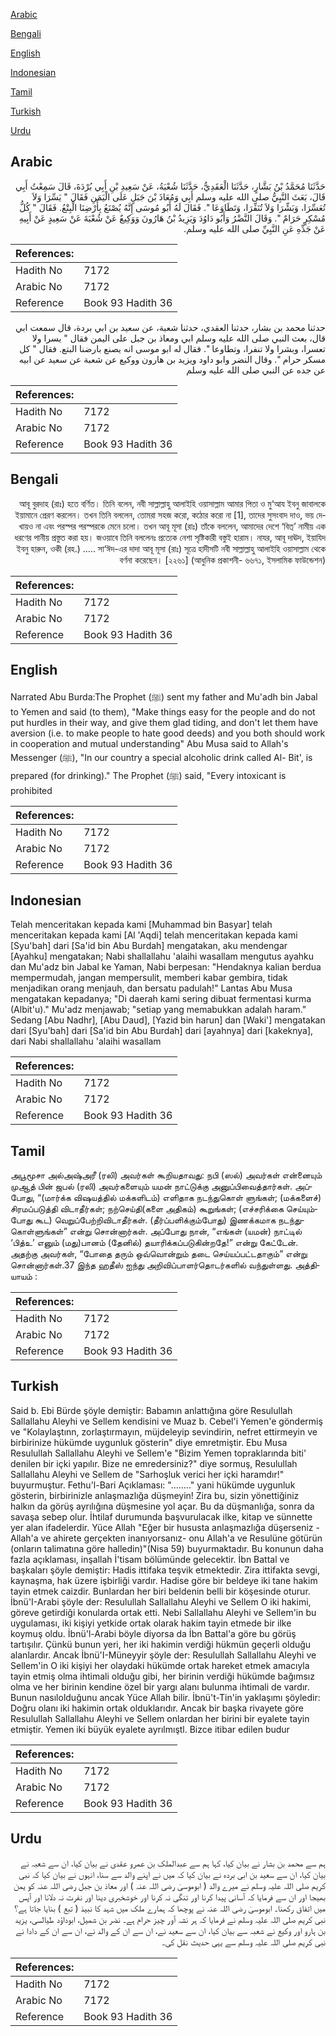 [Arabic](#arabic)

[Bengali](#bengali)

[English](#english)

[Indonesian](#indonesian)

[Tamil](#tamil)

[Turkish](#turkish)

[Urdu](#urdu)

## Arabic


<div dir="rtl" lang="ar" style={{fontSize:'larger',backgroundColor:'#f8f9fa',padding:20}}>
حَدَّثَنَا مُحَمَّدُ بْنُ بَشَّارٍ، حَدَّثَنَا الْعَقَدِيُّ، حَدَّثَنَا شُعْبَةُ، عَنْ سَعِيدِ بْنِ أَبِي بُرْدَةَ، قَالَ سَمِعْتُ أَبِي قَالَ، بَعَثَ النَّبِيُّ صلى الله عليه وسلم أَبِي وَمُعَاذَ بْنَ جَبَلٍ عَلَى الْيَمَنِ فَقَالَ ‏"‏ يَسِّرَا وَلاَ تُعَسِّرَا، وَبَشِّرَا وَلاَ تُنَفِّرَا، وَتَطَاوَعَا ‏"‏‏.‏ فَقَالَ لَهُ أَبُو مُوسَى إِنَّهُ يُصْنَعُ بِأَرْضِنَا الْبِتْعُ‏.‏ فَقَالَ ‏"‏ كُلُّ مُسْكِرٍ حَرَامٌ ‏"‏‏.‏ وَقَالَ النَّضْرُ وَأَبُو دَاوُدَ وَيَزِيدُ بْنُ هَارُونَ وَوَكِيعٌ عَنْ شُعْبَةَ عَنْ سَعِيدٍ عَنْ أَبِيهِ عَنْ جَدِّهِ عَنِ النَّبِيِّ صلى الله عليه وسلم‏.‏
</div>
<div style={{backgroundColor:'#f8f9fa',padding:20, marginBottom: 10}}><table> <thead> <tr> <th>References:</th> <th></th> </tr> </thead> <tbody><tr><td>Hadith No</td><td>7172</td></tr><tr><td>Arabic No</td><td>7172</td></tr><tr><td>Reference</td><td>Book 93 Hadith 36</td></tr></tbody></table></div>


<div dir="rtl" lang="ar" style={{fontSize:'larger',backgroundColor:'#f8f9fa',padding:20}}>
حدثنا محمد بن بشار، حدثنا العقدي، حدثنا شعبة، عن سعيد بن ابي بردة، قال سمعت ابي قال، بعث النبي صلى الله عليه وسلم ابي ومعاذ بن جبل على اليمن فقال " يسرا ولا تعسرا، وبشرا ولا تنفرا، وتطاوعا ". فقال له ابو موسى انه يصنع بارضنا البتع. فقال " كل مسكر حرام ". وقال النضر وابو داود ويزيد بن هارون ووكيع عن شعبة عن سعيد عن ابيه عن جده عن النبي صلى الله عليه وسلم
</div>
<div style={{backgroundColor:'#f8f9fa',padding:20, marginBottom: 10}}><table> <thead> <tr> <th>References:</th> <th></th> </tr> </thead> <tbody><tr><td>Hadith No</td><td>7172</td></tr><tr><td>Arabic No</td><td>7172</td></tr><tr><td>Reference</td><td>Book 93 Hadith 36</td></tr></tbody></table></div>

## Bengali


<div dir="rtl" lang="bn" style={{fontSize:'larger',backgroundColor:'#f8f9fa',padding:20}}>
আবূ বুরদাহ (রাঃ) হতে বর্ণিত। তিনি বলেন, নবী সাল্লাল্লাহু আলাইহি ওয়াসাল্লাম আমার পিতা ও মু‘আয ইবনু জাবালকে ইয়ামানে প্রেরণ করলেন। তখন তিনি বললেন, তোমরা সহজ করো, কঠোর করো না [1], তাদের সুসংবাদ দাও, ভয় দেখায়ও না এবং পরস্পর পরস্পরকে মেনে চলো। তখন আবূ মূসা (রাঃ) তাঁকে বললেন, আমাদের দেশে ‘বিত্’ নামীয় এক ধরণের পানীয় প্রস্তুত করা হয়। জওয়াবে তিনি বললেনঃ প্রত্যেক নেশা সৃষ্টিকারী বস্তুই হারাম। নাযর, আবূ দাঊদ, ইয়াযিদ ইবনু হারুন, ওকী (রহ.) ..... সা‘ঈদ-এর দাদা আবূ মূসা (রাঃ) সূত্রে হাদীসটি নবী সাল্লাল্লাহু আলাইহি ওয়াসাল্লাম থেকে বর্ণনা করেছেন। [২২৬১] (আধুনিক প্রকাশনী- ৬৬৭১, ইসলামিক ফাউন্ডেশন)
</div>
<div style={{backgroundColor:'#f8f9fa',padding:20, marginBottom: 10}}><table> <thead> <tr> <th>References:</th> <th></th> </tr> </thead> <tbody><tr><td>Hadith No</td><td>7172</td></tr><tr><td>Arabic No</td><td>7172</td></tr><tr><td>Reference</td><td>Book 93 Hadith 36</td></tr></tbody></table></div>

## English


<div dir="ltr" lang="en" style={{fontSize:'larger',backgroundColor:'#f8f9fa',padding:20}}>
Narrated Abu Burda:The Prophet (ﷺ) sent my father and Mu'adh bin Jabal to Yemen and said (to them), "Make things easy for the people and do not put hurdles in their way, and give them glad tiding, and don't let them have aversion (i.e. to make people to hate good deeds) and you both should work in cooperation and mutual understanding" Abu Musa said to Allah's Messenger (ﷺ), "In our country a special alcoholic drink called Al- Bit', is prepared (for drinking)." The Prophet (ﷺ) said, "Every intoxicant is prohibited
</div>
<div style={{backgroundColor:'#f8f9fa',padding:20, marginBottom: 10}}><table> <thead> <tr> <th>References:</th> <th></th> </tr> </thead> <tbody><tr><td>Hadith No</td><td>7172</td></tr><tr><td>Arabic No</td><td>7172</td></tr><tr><td>Reference</td><td>Book 93 Hadith 36</td></tr></tbody></table></div>

## Indonesian


<div dir="ltr" lang="id" style={{fontSize:'larger',backgroundColor:'#f8f9fa',padding:20}}>
Telah menceritakan kepada kami [Muhammad bin Basyar] telah menceritakan kepada kami [Al 'Aqdi] telah menceritakan kepada kami [Syu'bah] dari [Sa'id bin Abu Burdah] mengatakan, aku mendengar [Ayahku] mengatakan; Nabi shallallahu 'alaihi wasallam mengutus ayahku dan Mu'adz bin Jabal ke Yaman, Nabi berpesan: "Hendaknya kalian berdua mempermudah, jangan mempersulit, memberi kabar gembira, tidak menjadikan orang menjauh, dan bersatu padulah!" Lantas Abu Musa mengatakan kepadanya; "Di daerah kami sering dibuat fermentasi kurma (Albit'u)." Mu'adz menjawab; "setiap yang memabukkan adalah haram." Sedang [Abu Nadhr], [Abu Daud], [Yazid bin harun] dan [Waki'] mengatakan dari [Syu'bah] dari [Sa'id bin Abu Burdah] dari [ayahnya] dari [kakeknya], dari Nabi shallallahu 'alaihi wasallam
</div>
<div style={{backgroundColor:'#f8f9fa',padding:20, marginBottom: 10}}><table> <thead> <tr> <th>References:</th> <th></th> </tr> </thead> <tbody><tr><td>Hadith No</td><td>7172</td></tr><tr><td>Arabic No</td><td>7172</td></tr><tr><td>Reference</td><td>Book 93 Hadith 36</td></tr></tbody></table></div>

## Tamil


<div dir="ltr" lang="ta" style={{fontSize:'larger',backgroundColor:'#f8f9fa',padding:20}}>
அபூமூசா அல்அஷ்அரீ (ரலி) அவர்கள் கூறியதாவது: நபி (ஸல்) அவர்கள் என்னையும் முஆத் பின் ஜபல் (ரலி) அவர்களையும் யமன் நாட்டுக்கு அனுப்பிவைத்தார்கள். அப்போது, “(மார்க்க விஷயத்தில் மக்களிடம்) எளிதாக நடந்துகொள் ளுங்கள்; (மக்களைச்) சிரமப்படுத்தி விடாதீர்கள்; நற்செய்தி(களை அதிகம்) கூறுங்கள்; (எச்சரிக்கை செய்யும்போது கூட) வெறுப்பேற்றிவிடாதீர்கள். (தீர்ப்பளிக்கும்போது) இணக்கமாக நடந்துகொள்ளுங்கள்” என்று சொன்னார்கள். அப்போது நான், “எங்கள் (யமன்) நாட்டில் ‘பித்உ’ எனும் (மது)பானம் (தேனில்) தயாரிக்கப்படுகின்றதே!” என்று கேட்டேன். அதற்கு அவர்கள், “போதை தரும் ஒவ்வொன்றும் தடை செய்யப்பட்டதாகும்” என்று சொன்னார்கள்.37 இந்த ஹதீஸ் ஐந்து அறிவிப்பாளர்தொடர்களில் வந்துள்ளது. அத்தியாயம் :
</div>
<div style={{backgroundColor:'#f8f9fa',padding:20, marginBottom: 10}}><table> <thead> <tr> <th>References:</th> <th></th> </tr> </thead> <tbody><tr><td>Hadith No</td><td>7172</td></tr><tr><td>Arabic No</td><td>7172</td></tr><tr><td>Reference</td><td>Book 93 Hadith 36</td></tr></tbody></table></div>

## Turkish


<div dir="ltr" lang="tr" style={{fontSize:'larger',backgroundColor:'#f8f9fa',padding:20}}>
Said b. Ebi Bürde şöyle demiştir: Babamın anlattığına göre Resulullah Sallallahu Aleyhi ve Sellem kendisini ve Muaz b. Cebel'i Yemen'e göndermiş ve "Kolaylaştınn, zorlaştırmayın, müjdeleyip sevindirin, nefret ettirmeyin ve birbirinize hükümde uygunluk gösterin" diye emretmiştir. Ebu Musa Resulullah Sallallahu Aleyhi ve Sellem'e "Bizim Yemen topraklarında biti' denilen bir içki yapılır. Bize ne emredersiniz?" diye sormuş, Resulullah Sallallahu Aleyhi ve Sellem de "Sarhoşluk verici her içki haramdır!" buyurmuştur. Fethu'l-Bari Açıklaması: "........" yani hükümde uygunluk gösterin, birbirinizle anlaşmazlığa düşmeyin! Zira bu, sizin yönettiğiniz halkın da görüş ayrılığına düşmesine yol açar. Bu da düşmanlığa, sonra da savaşa sebep olur. İhtilaf durumunda başvurulacak ilke, kitap ve sünnette yer alan ifadelerdir. Yüce Allah "Eğer bir hususta anlaşmazlığa düşerseniz -Allah'a ve ahirete gerçekten inanıyorsanız- onu Allah'a ve Resulüne götürün (onların talimatına göre halledin)"(Nisa 59) buyurmaktadır. Bu konunun daha fazla açıklaması, inşallah İ'tisam bölümünde gelecektir. İbn Battal ve başkaları şöyle demiştir: Hadis ittifaka teşvik etmektedir. Zira ittifakta sevgi, kaynaşma, hak üzere işbirliği vardır. Hadise göre bir beldeye iki tane hakim tayin etmek caizdir. Bunlardan her biri beldenin belli bir köşesinde oturur. İbnü'I-Arabi şöyle der: Resulullah Sallallahu Aleyhi ve Sellem O iki hakimi, göreve getirdiği konularda ortak etti. Nebi Sallallahu Aleyhi ve Sellem'in bu uygulaması, iki kişiyi yetkide ortak olarak hakim tayin etmede bir ilke koymuş oldu. İbnü'l-Arabi böyle diyorsa da İbn Battal'a göre bu görüş tartışılır. Çünkü bunun yeri, her iki hakimin verdiği hükmün geçerli olduğu alanlardır. Ancak İbnü'I-Müneyyir şöyle der: Resulullah Sallallahu Aleyhi ve Sellem'in O iki kişiyi her olaydaki hükümde ortak hareket etmek amacıyla tayin etmiş olma ihtimali olduğu gibi, her birinin verdiği hükümde bağımsız olma ve her birinin kendine özel bir yargı alanı bulunma ihtimali de vardır. Bunun nasılolduğunu ancak Yüce Allah bilir. İbnü't-Tin'in yaklaşımı şöyledir: Doğru olanı iki hakimin ortak olduklarıdır. Ancak bir başka rivayete göre Resulullah Sallallahu Aleyhi ve Sellem onlardan her birini bir eyalete tayin etmiştir. Yemen iki büyük eyalete ayrılmıştl. Bizce itibar edilen budur
</div>
<div style={{backgroundColor:'#f8f9fa',padding:20, marginBottom: 10}}><table> <thead> <tr> <th>References:</th> <th></th> </tr> </thead> <tbody><tr><td>Hadith No</td><td>7172</td></tr><tr><td>Arabic No</td><td>7172</td></tr><tr><td>Reference</td><td>Book 93 Hadith 36</td></tr></tbody></table></div>

## Urdu


<div dir="rtl" lang="ur" style={{fontSize:'larger',backgroundColor:'#f8f9fa',padding:20}}>
ہم سے محمد بن بشار نے بیان کیا، کہا ہم سے عبدالملک بن عمرو عقدی نے بیان کیا، ان سے شعبہ نے بیان کیا، ان سے سعید بن ابی بردہ نے بیان کیا کہ میں نے اپنے والد سے سنا، انہوں نے بیان کیا کہ نبی کریم صلی اللہ علیہ وسلم نے میرے والد ( ابوموسیٰ رضی اللہ عنہ ) اور معاذ بن جبل رضی اللہ عنہ کو یمن بھیجا اور ان سے فرمایا کہ آسانی پیدا کرنا اور تنگی نہ کرنا اور خوشخبری دینا اور نفرت نہ دلانا اور آپس میں اتفاق رکھنا۔ ابوموسیٰ رضی اللہ عنہ نے پوچھا کہ ہمارے ملک میں شہد کا نبیذ ( تبع ) بنایا جاتا ہے؟ نبی کریم صلی اللہ علیہ وسلم نے فرمایا کہ ہر نشہ آور چیز حرام ہے۔ نضر بن شمیل، ابوداؤد طیالسی، یزید بن ہارو اور وکیع نے شعبہ سے بیان کیا، ان سے سعید نے، ان سے ان کے والد نے، ان سے ان کے دادا نے نبی کریم صلی اللہ علیہ وسلم سے یہی حدیث نقل کی۔
</div>
<div style={{backgroundColor:'#f8f9fa',padding:20, marginBottom: 10}}><table> <thead> <tr> <th>References:</th> <th></th> </tr> </thead> <tbody><tr><td>Hadith No</td><td>7172</td></tr><tr><td>Arabic No</td><td>7172</td></tr><tr><td>Reference</td><td>Book 93 Hadith 36</td></tr></tbody></table></div>